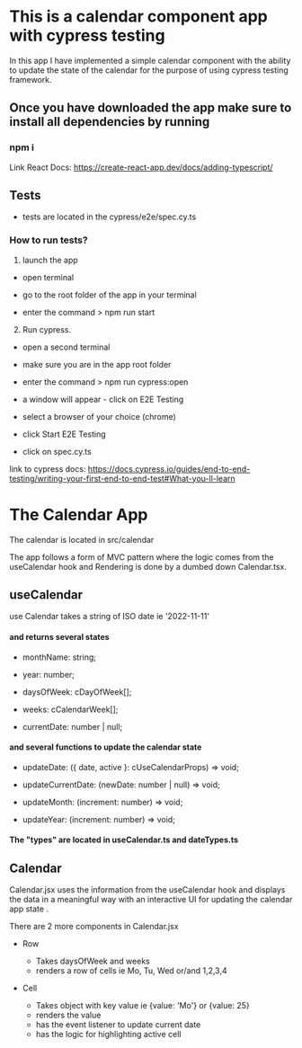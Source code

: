 
# This is a calendar component app with cypress testing

In this app I have implemented a simple calendar component with the ability to update the state of the calendar for the purpose of using cypress testing framework.

## Once you have downloaded the app make sure to install all dependencies by running

### npm i

Link React Docs: <https://create-react-app.dev/docs/adding-typescript/>

## Tests

- tests are located in the cypress/e2e/spec.cy.ts

### How to run tests?

1. launch the app

- open terminal

- go to the root folder of the app in your terminal

- enter the command > npm run start

2. Run cypress.

- open a second terminal

- make sure you are in the app root folder

- enter the command > npm run cypress:open

- a window will appear - click on E2E Testing

- select a browser of your choice (chrome)

- click Start E2E Testing

- click on spec.cy.ts

link to cypress docs: <https://docs.cypress.io/guides/end-to-end-testing/writing-your-first-end-to-end-test#What-you-ll-learn>

# The Calendar App

The calendar is located in src/calendar

The app follows a form of MVC pattern where the logic comes from the useCalendar hook and Rendering is done by a dumbed down Calendar.tsx.

## useCalendar

use Calendar takes a string of ISO date ie '2022-11-11'

#### and returns several states

- monthName: string;

- year: number;

- daysOfWeek: cDayOfWeek[];

- weeks: cCalendarWeek[];

- currentDate: number | null;

#### and several functions to update the calendar state

- updateDate: ({ date, active }: cUseCalendarProps) => void;

- updateCurrentDate: (newDate: number | null) => void;

- updateMonth: (increment: number) => void;

- updateYear: (increment: number) => void;

#### The "types" are located in useCalendar.ts  and dateTypes.ts

## Calendar

Calendar.jsx uses the information from the useCalendar hook and displays the data in a meaningful way with an interactive UI for updating the calendar app state .

There are 2 more components in Calendar.jsx

- Row
  - Takes daysOfWeek and weeks
  - renders a row of cells ie Mo, Tu, Wed or/and 1,2,3,4
  
- Cell
  - Takes object with key value ie {value: 'Mo'} or {value: 25}
  - renders the value
  - has the event listener to update current date
  - has the logic for highlighting active cell
